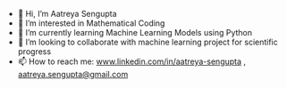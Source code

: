 - 👋 Hi, I’m Aatreya Sengupta
- 👀 I’m interested in Mathematical Coding
- 🌱 I’m currently learning Machine Learning Models using Python
- 💞️ I’m looking to collaborate with machine learning project for scientific progress
- 📫 How to reach me: www.linkedin.com/in/aatreya-sengupta  , aatreya.sengupta@gmail.com

<!---
aatreyasengupta/aatreyasengupta is a ✨ special ✨ repository because its `README.md` (this file) appears on your GitHub profile.
You can click the Preview link to take a look at your changes.
--->
